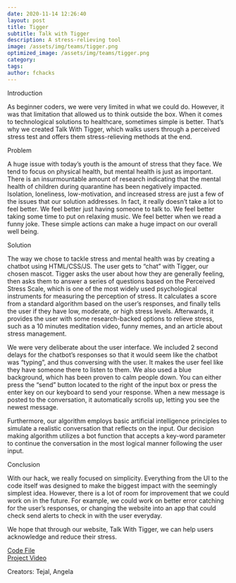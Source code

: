 ```yaml
---
date: 2020-11-14 12:26:40
layout: post
title: Tigger
subtitle: Talk with Tigger
description: A stress-relieving tool
image: /assets/img/teams/tigger.png
optimized_image: /assets/img/teams/tigger.png
category:
tags:
author: fchacks
---
```


Introduction

As beginner coders, we were very limited in what we could do. However, it was that limitation that allowed us to think outside the box. When it comes to technological solutions to healthcare, sometimes simple is better. That’s why we created Talk With Tigger, which walks users through a perceived stress test and offers them stress-relieving methods at the end.

Problem

A huge issue with today’s youth is the amount of stress that they face. We tend to focus on physical health, but mental health is just as important.  There is an insurmountable amount of research indicating that the mental health of children during quarantine has been negatively impacted. Isolation, loneliness, low-motivation, and increased stress are just a few of the issues that our solution addresses. In fact, it really doesn’t take a lot to feel better. We feel better just having someone to talk to. We feel better taking some time to put on relaxing music. We feel better when we read a funny joke. These simple actions can make a huge impact on our overall well being.

Solution

The way we chose to tackle stress and mental health was by creating a chatbot using HTML/CSS/JS. The user gets to “chat” with Tigger, our chosen mascot. Tigger asks the user about how they are generally feeling, then asks them to answer a series of questions based on the Perceived Stress Scale, which is one of the most widely used psychological instruments for measuring the perception of stress. It calculates a score from a standard algorithm based on the user’s responses, and finally tells the user if they have low, moderate, or high stress levels. Afterwards, it provides the user with some research-backed options to relieve stress, such as a 10 minutes meditation video, funny memes, and an article about stress management.

We were very deliberate about the user interface. We included 2 second delays for the chatbot’s responses so that it would seem like the chatbot was “typing”, and thus conversing with the user. It makes the user feel like they have someone there to listen to them. We also used a blue background, which has been proven to calm people down. You can either press the “send” button located to the right of the input box or press the enter key on our keyboard to send your response. When a new message is posted to the conversation, it automatically scrolls up, letting you see the newest message.

Furthermore, our algorithm employs basic artificial intelligence principles to simulate a realistic conversation that reflects on the input. Our decision making algorithm utilizes a bot function that accepts a key-word parameter to continue the conversation in the most logical manner following the user input.

Conclusion

With our hack, we really focused on simplicity. Everything from the UI to the code itself was designed to make the biggest impact with the seemingly simplest idea. However, there is a lot of room for improvement that we could work on in the future. For example, we could work on better error catching for the user’s responses, or changing the website into an app that could check send alerts to check in with the user everyday.

We hope that through our website, Talk With Tigger, we can help users acknowledge and reduce their stress.


<a href="https://repl.it/join/pkxldhkn-awu">Code File</a><br>
<a href="https://www.loom.com/share/71200a7bd0c64a2a838eff552c21cf23">Project Video</a>

Creators: Tejal, Angela
